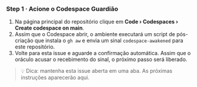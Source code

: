 ### Step 1 · Acione o Codespace Guardião

1. Na página principal do repositório clique em **Code › Codespaces › Create codespace on main**.
2. Assim que o Codespace abrir, o ambiente executará um script de pós-criação que instala o `gh aw` e envia um sinal `codespace-awakened` para este repositório.
3. Volte para esta issue e aguarde a confirmação automática. Assim que o oráculo acusar o recebimento do sinal, o próximo passo será liberado.

> 💡 Dica: mantenha esta issue aberta em uma aba. As próximas instruções aparecerão aqui.
